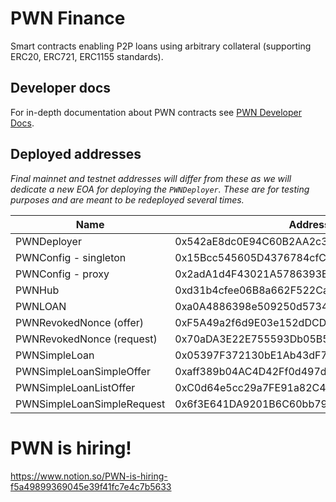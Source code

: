 # PWN Finance
Smart contracts enabling P2P loans using arbitrary collateral (supporting ERC20, ERC721, ERC1155 standards).

## Developer docs
For in-depth documentation about PWN contracts see [PWN Developer Docs](https://dev-docs.pwn.xyz/).

## Deployed addresses
_Final mainnet and testnet addresses will differ from these as we will dedicate a new EOA for deploying the `PWNDeployer`. These are for testing purposes and are meant to be redeployed several times._

| Name | Address | Mainnets | Testnets |
| --- | --- | --- | --- |
| PWNDeployer | 0x542aE8dc0E94C60B2AA2c3Bcf94151ECeCbe342a | `TBD` | [Goerli](https://goerli.etherscan.io/address/0x542ae8dc0e94c60b2aa2c3bcf94151ececbe342a)
| PWNConfig - singleton | 0x15Bcc545605D4376784cfCF1ccF120c42ED32082 | `TBD` | [Goerli](https://goerli.etherscan.io/address/0x15Bcc545605D4376784cfCF1ccF120c42ED32082)
| PWNConfig - proxy | 0x2adA1d4F43021A5786393E7C62bE6A8efF766b1C | `TBD` | [Goerli](https://goerli.etherscan.io/address/0x2adA1d4F43021A5786393E7C62bE6A8efF766b1C)
| PWNHub | 0xd31b4cfee06B8a662F522CaBC2D925038Be0aAC5 | `TBD` | [Goerli](https://goerli.etherscan.io/address/0xd31b4cfee06B8a662F522CaBC2D925038Be0aAC5)
| PWNLOAN | 0xa0A4886398e509250d5734B31F7323019774B5e5 | `TBD` | [Goerli](https://goerli.etherscan.io/address/0xa0A4886398e509250d5734B31F7323019774B5e5)
| PWNRevokedNonce (offer) | 0xF5A49a2f6d9E03e152dDCDEaaC6d479AC8eB92A7 | `TBD` | [Goerli](https://goerli.etherscan.io/address/0xF5A49a2f6d9E03e152dDCDEaaC6d479AC8eB92A7)
| PWNRevokedNonce (request) | 0x70aDA3E22E755593Db05B5342062eB849B8E8ccd | `TBD` | [Goerli](https://goerli.etherscan.io/address/0x70aDA3E22E755593Db05B5342062eB849B8E8ccd)
| PWNSimpleLoan | 0x05397F372130bE1Ab43dF72c896278Bff2Db8A9E | `TBD` | [Goerli](https://goerli.etherscan.io/address/0x05397F372130bE1Ab43dF72c896278Bff2Db8A9E)
| PWNSimpleLoanSimpleOffer | 0xaff389b04AC4D42Ff0d497d2a3C305ab4A5d629D | `TBD` | [Goerli](https://goerli.etherscan.io/address/0xaff389b04AC4D42Ff0d497d2a3C305ab4A5d629D)
| PWNSimpleLoanListOffer | 0xC0d64e5cc29a7FE91a82C40b71E46f69F0fFFBdd | `TBD` | [Goerli](https://goerli.etherscan.io/address/0xC0d64e5cc29a7FE91a82C40b71E46f69F0fFFBdd)
| PWNSimpleLoanSimpleRequest | 0x6f3E641DA9201B6C60bb7964Ac4d55EE27af24C3 | `TBD` | [Goerli](https://goerli.etherscan.io/address/0x6f3E641DA9201B6C60bb7964Ac4d55EE27af24C3)


# PWN is hiring!
https://www.notion.so/PWN-is-hiring-f5a49899369045e39f41fc7e4c7b5633
